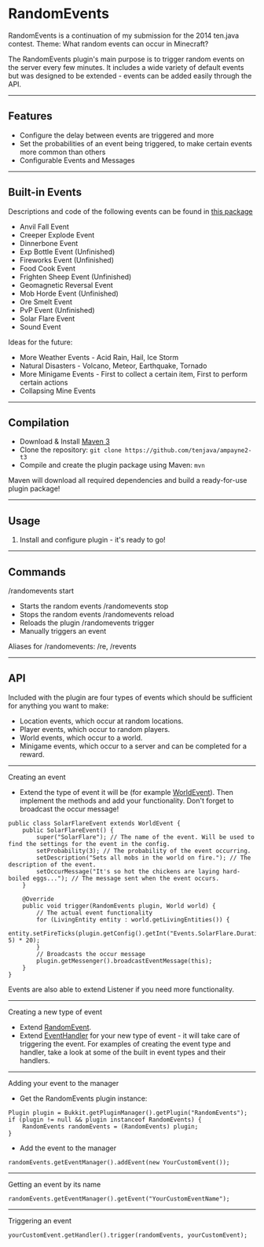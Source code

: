 RandomEvents
============

RandomEvents is a continuation of my submission for the 2014 ten.java contest.
Theme: What random events can occur in Minecraft?

The RandomEvents plugin's main purpose is to trigger random events on the server every few minutes.
It includes a wide variety of default events but was designed to be extended - events can be added easily through the API.

---------------------------------------

Features
--------

- Configure the delay between events are triggered and more
- Set the probabilities of an event being triggered, to make certain events more common than others
- Configurable Events and Messages

---------------------------------------

Built-in Events
---------------

Descriptions and code of the following events can be found in [this package](https://github.com/tenjava/ampayne2-t3/tree/master/src/main/java/me/ampayne2/randomevents/events)
- Anvil Fall Event
- Creeper Explode Event
- Dinnerbone Event
- Exp Bottle Event (Unfinished)
- Fireworks Event (Unfinished)
- Food Cook Event
- Frighten Sheep Event (Unfinished)
- Geomagnetic Reversal Event
- Mob Horde Event (Unfinished)
- Ore Smelt Event
- PvP Event (Unfinished)
- Solar Flare Event
- Sound Event

Ideas for the future:
- More Weather Events - Acid Rain, Hail, Ice Storm
- Natural Disasters - Volcano, Meteor, Earthquake, Tornado
- More Minigame Events - First to collect a certain item, First to perform certain actions
- Collapsing Mine Events

---------------------------------------

Compilation
-----------

- Download & Install [Maven 3](http://maven.apache.org/download.html)
- Clone the repository: `git clone https://github.com/tenjava/ampayne2-t3`
- Compile and create the plugin package using Maven: `mvn`

Maven will download all required dependencies and build a ready-for-use plugin package!

---------------------------------------

Usage
-----

1. Install and configure plugin - it's ready to go!

---------------------------------------

Commands
--------

/randomevents start
- Starts the random events
/randomevents stop
- Stops the random events
/randomevents reload
- Reloads the plugin
/randomevents trigger <event>
- Manually triggers an event

Aliases for /randomevents: /re, /revents

---------------------------------------

API
---

Included with the plugin are four types of events which should be sufficient for anything you want to make:
- Location events, which occur at random locations.
- Player events, which occur to random players.
- World events, which occur to a world.
- Minigame events, which occur to a server and can be completed for a reward.

---

Creating an event
- Extend the type of event it will be (for example [WorldEvent](https://github.com/tenjava/ampayne2-t3/blob/master/src/main/java/me/ampayne2/randomevents/api/WorldEvent.java)).
Then implement the methods and add your functionality. Don't forget to broadcast the occur message!
```
public class SolarFlareEvent extends WorldEvent {
    public SolarFlareEvent() {
        super("SolarFlare"); // The name of the event. Will be used to find the settings for the event in the config.
        setProbability(3); // The probability of the event occurring.
        setDescription("Sets all mobs in the world on fire."); // The description of the event.
        setOccurMessage("It's so hot the chickens are laying hard-boiled eggs..."); // The message sent when the event occurs.
    }

    @Override
    public void trigger(RandomEvents plugin, World world) {
        // The actual event functionality
        for (LivingEntity entity : world.getLivingEntities()) {
            entity.setFireTicks(plugin.getConfig().getInt("Events.SolarFlare.Duration", 5) * 20);
        }
        // Broadcasts the occur message
        plugin.getMessenger().broadcastEventMessage(this);
    }
}
```
Events are also able to extend Listener if you need more functionality.

---

Creating a new type of event
- Extend [RandomEvent](https://github.com/tenjava/ampayne2-t3/blob/master/src/main/java/me/ampayne2/randomevents/api/RandomEvent.java).
- Extend [EventHandler](https://github.com/tenjava/ampayne2-t3/blob/master/src/main/java/me/ampayne2/randomevents/api/handlers/EventHandler.java) for your new type of event - it will take care of triggering the event.
For examples of creating the event type and handler, take a look at some of the built in event types and their handlers.

---

Adding your event to the manager
- Get the RandomEvents plugin instance:
```
Plugin plugin = Bukkit.getPluginManager().getPlugin("RandomEvents");
if (plugin != null && plugin instanceof RandomEvents) {
    RandomEvents randomEvents = (RandomEvents) plugin;
}
```
- Add the event to the manager
```
randomEvents.getEventManager().addEvent(new YourCustomEvent());
```

---

Getting an event by its name
```
randomEvents.getEventManager().getEvent("YourCustomEventName");
```

---

Triggering an event
```
yourCustomEvent.getHandler().trigger(randomEvents, yourCustomEvent);
```